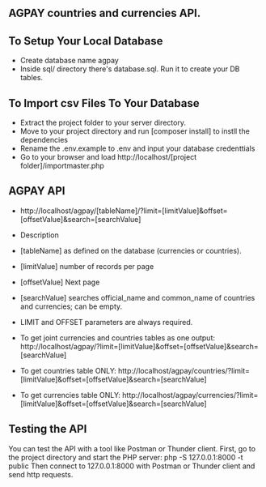 AGPAY countries and currencies API.
----------------------------------------------

To Setup Your Local Database
-------------------------------------------------------------
* Create database name agpay
* Inside sql/ directory there's database.sql. Run it to create your DB tables.

To Import csv Files To Your Database
--------------------------------------------------------------
* Extract the project folder to your server directory. 
* Move to your project directory and run [composer install] to instll the dependencies
* Rename the .env.example to .env and input your database credenttials
* Go to your browser and load http://localhost/[project folder]/importmaster.php

AGPAY API
---------------------------------------------------------------
* http://localhost/agpay/[tableName]/?limit=[limitValue]&offset=[offsetValue]&search=[searchValue]
* Description
* [tableName] as defined on the database (currencies or countries).
* [limitValue] number of records per page
* [offsetValue] Next page
* [searchValue] searches official_name and common_name of countries and currencies; can be empty.
* LIMIT and OFFSET parameters are always required.

* To get joint currencies and countries tables as one output: http://localhost/agpay/?limit=[limitValue]&offset=[offsetValue]&search=[searchValue]
* To get countries table ONLY: http://localhost/agpay/countries/?limit=[limitValue]&offset=[offsetValue]&search=[searchValue]
* To get currencies table ONLY: http://localhost/agpay/currencies/?limit=[limitValue]&offset=[offsetValue]&search=[searchValue]

Testing the API
---------------------------------------------------------------
You can test the API with a tool like Postman or Thunder client. First, go to the project directory and start the PHP server: php -S 127.0.0.1:8000 -t public
Then connect to 127.0.0.1:8000 with Postman or Thunder client and send http requests. 